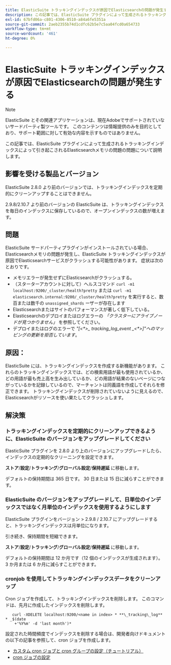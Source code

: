 ```yaml
---
title: ElasticSuite トラッキングインデックスが原因でElasticsearchの問題が発生する
description: この記事では、ElasticSuite プラグインによって生成されるトラッキングインデックスによって引き起こされるElasticsearchメモリの問題の問題について説明します。
exl-id: 67bfd06a-c801-4306-8510-a84a6fe5351a
source-git-commit: 2aeb2355b74d1cdfc62b5e7c5aa04fcd0a654733
workflow-type: tm+mt
source-wordcount: '461'
ht-degree: 0%

---
```


# ElasticSuite トラッキングインデックスが原因でElasticsearchの問題が発生する

>[!NOTE]
>
>ElasticSuite とその関連アプリケーションは、現在Adobeでサポートされていないサードパーティ製ツールです。 このコンテンツは情報提供のみを目的としており、サポート範囲に対して有効な内容を示すものではありません。

この記事では、ElasticSuite プラグインによって生成されるトラッキングインデックスによって引き起こされるElasticsearchメモリの問題の問題について説明します。

## 影響を受ける製品とバージョン

ElasticSuite 2.8.0 より前のバージョンでは、トラッキングインデックスを定期的にクリーンアップすることはできません。

2.9.8/2.10.7 より前のバージョンの ElasticSuite は、トラッキングインデックスを毎日のインデックスに保存しているので、オープンインデックスの数が増えます。

## 問題

ElasticSuite サードパーティプラグインがインストールされている場合、Elasticsearchメモリの問題が発生し、ElasticSuite トラッキングインデックスが原因でElasticsearchサービスがクラッシュする可能性があります。 症状は次のとおりです。

* メモリエラーが発生せずにElasticsearchがクラッシュする。
* （スターターアカウントに対して）ヘルスコマンド `curl -m1 localhost:9200/_cluster/health?pretty` または `curl -m1 elasticsearch.internal:9200/_cluster/health?pretty` を実行すると、数百または数千の `unassigned_shards` ーザーが存在します
* Elasticsearchまたはサイトのパフォーマンスが著しく低下している。
* Elasticsearchのデプロイまたはログエラーの *「クラスターにアライブノードが見つかりません」* を参照してください。
* デプロイまたはログのエラーで *&quot;[&lt;\*>_ tracking_log_event _&lt;\*>]&quot;へのマッピングの更新を拒否しています*。

## 原因：

ElasticSuite には、トラッキングインデックスを作成する新機能があります。 これらのトラッキングインデックスでは、どの検索用語が最も使用されているか、どの用語が最も売上高を生み出しているか、どの用語が結果のないページにつながっているかを記録しているので、マーチャントは同義語を作成してそれらを修正できます。 トラッキングインデックスが削除されていないように見えるので、Elasticsearchがリソースを使い果たしてクラッシュします。

## 解決策

### トラッキングインデックスを定期的にクリーンアップできるように、ElasticSuite のバージョンをアップグレードしてください

ElasticSuite プラグインを 2.8.0 より上のバージョンにアップグレードしたら、インデックスの定期的なクリーニングを設定できます。

**ストア**/**設定**/**トラッキング**/**グローバル設定**/**保持遅延** に移動します。

デフォルトの保持期間は 365 日です。 30 日または 15 日に減らすことができます。

### ElasticSuite のバージョンをアップグレードして、日単位のインデックスではなく月単位のインデックスを使用するようにします

ElasticSuite プラグインをバージョン > 2.9.8 / 2.10.7 にアップグレードすると、トラッキングインデックスは月単位になります。

引き続き、保持期間を短縮できます。

**ストア**/**設定**/**トラッキング**/**グローバル設定**/**保持遅延** に移動します。

デフォルトの保持期間は 12 か月です（12 個のインデックスが生成されます）。 3 か月または 6 か月に減らすことができます。

### cronjob を使用してトラッキングインデックスデータをクリーンアップ

Cron ジョブを作成して、トラッキングインデックスを削除します。 このコマンドは、先月に作成したインデックスを削除します。

```
   curl -XDELETE localhost:9200/<name in index> * **\_tracking\_log** * _$(date
    +'%Y%m' -d 'last month')*
```

設定された時間頻度でインデックスを削除する場合は、開発者向けドキュメントの以下の記事を参照して、cron ジョブを作成します。

* [ カスタム cron ジョブと cron グループの設定（チュートリアル） ](https://experienceleague.adobe.com/ja/docs/commerce-operations/configuration-guide/crons/custom-cron-tutorial)
* [cron ジョブの設定 ](https://experienceleague.adobe.com/ja/docs/commerce-cloud-service/user-guide/configure/app/properties/crons-property)

